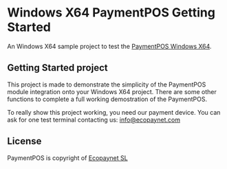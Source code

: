 # Windows X64 PaymentPOS Getting Started
An Windows X64 sample project to test the [PaymentPOS Windows X64](https://github.com/ecopaynet/paymentpos-mingwx64).

## Getting Started project
This project is made to demonstrate the simplicity of the PaymentPOS module integration onto your Windows X64 project. There are some other functions to complete a full working demostration of the PaymentPOS.

To really show this project working, you need our payment device. You can ask for one test terminal contacting us: info@ecopaynet.com

## License
PaymentPOS is copyright of [Ecopaynet SL](https://www.ecopaynet.com)